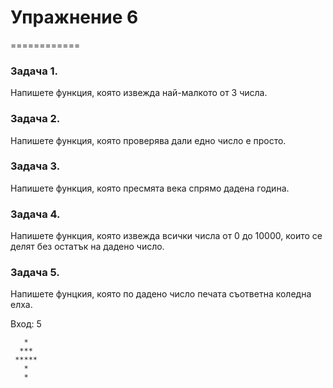 # Упражнение 6

============

### Задача 1. ###
Напишете функция, която извежда най-малкото от 3 числа.

### Задача 2. ###
Напишете функция, която проверява дали едно число е просто.

### Задача 3. ###
Напишете функция, която пресмята века спрямо дадена година.

### Задача 4. ###
Напишете функция, която извежда всички числа от 0 до 10000, които се делят без остатък на дадено число.

### Задача 5. ###

Напишете фунцкия, която по дадено число печата съответна коледна елха.

Вход: 5

```
   *   
  ***
 *****
   * 
   *
```
